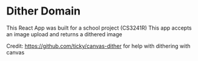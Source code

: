 # Dither Domain

This React App was built for a school project (CS3241R)
This app accepts an image upload and returns a dithered image

Credit: https://github.com/ticky/canvas-dither for help with dithering with canvas
